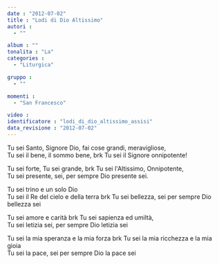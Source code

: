 ```yaml
---
date : "2012-07-02"
title : "Lodi di Dio Altissimo"
autori : 
  - ""

album : ""
tonalita : "La"
categories : 
  - "Liturgica"

gruppo : 
  - ""

momenti : 
  - "San Francesco"

video : 
identificatore : "lodi_di_dio_altissimo_assisi"
data_revisione : "2012-07-02"
---
```

  
  
  
Tu sei Santo, Signore Dio, fai cose grandi, meravigliose,  
Tu sei il bene, il sommo bene, brk Tu sei il Signore onnipotente!  
  
  
  
Tu sei forte, Tu sei grande, brk Tu sei l'Altissimo, Onnipotente,  
Tu sei presente, sei, per sempre Dio presente sei.  
  
  
  
  
Tu sei trino e un solo Dio  
Tu sei il Re del cielo e della terra brk Tu sei bellezza, sei per sempre Dio bellezza sei  
  
  
  
  
Tu sei amore e carità brk Tu sei sapienza ed umiltà,  
Tu sei letizia sei, per sempre Dio letizia sei  
  
  
  
  
Tu sei la mia speranza e la mia forza brk Tu sei la mia ricchezza e la mia gioia  
Tu sei la pace, sei per sempre Dio la pace sei  
  
  
  
